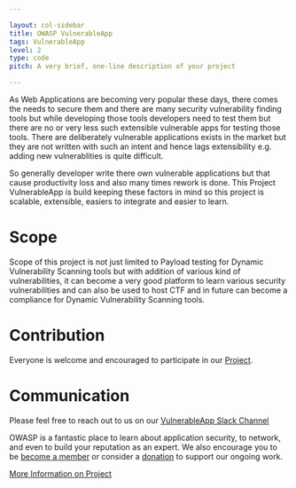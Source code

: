 ```yaml
---

layout: col-sidebar
title: OWASP VulnerableApp
tags: VulnerableApp
level: 2
type: code
pitch: A very brief, one-line description of your project

---
```


As Web Applications are becoming very popular these days, there comes the needs to secure them and there are many security vulnerability finding tools but while developing those tools developers need to test them but there are no or very less such extensible vulnerable apps for testing those tools. There are deliberately vulnerable applications exists in the market but they are not written with such an intent and hence lags extensibility e.g. adding new vulnerablities is quite difficult.

So generally developer write there own vulnerable applications but that cause productivity loss and also many times rework is done. 
This Project VulnerableApp is build keeping these factors in mind so this project is scalable, extensible, easiers to integrate and easier to learn. 

# Scope
Scope of this project is not just limited to Payload testing for Dynamic Vulnerability Scanning tools but with addition of various kind of vulnerabilities, it can become a very good platform to learn various security vulnerabilities and can also be used to host CTF and in future can become a compliance for Dynamic Vulnerability Scanning tools.

# Contribution
Everyone is welcome and encouraged to participate in our [Project](https://github.com/SasanLabs/VulnerableApp).

# Communication
Please feel free to reach out to us on our [VulnerableApp Slack Channel](https://owasp.slack.com/messages/#owasp-vulnerableapp/)

OWASP is a fantastic place to learn about application security, to network, and even
to build your reputation as an expert. We also encourage you to be [become a member](/membership) or consider
a [donation](/donate?reponame=www-project-vulnerableapp&title=OWASP+VulnerableApp) to support our ongoing work.

[More Information on Project](https://sasanlabs.github.io/VulnerableApp/)

